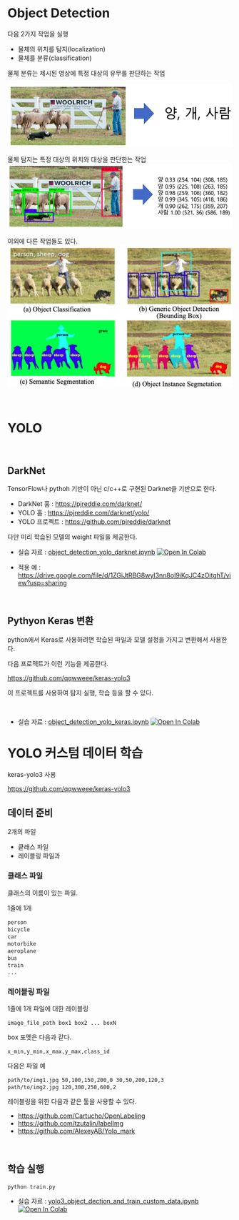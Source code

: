 # Object Detection

다음 2가지 작업을 실행

- 물체의 위치를 탐지(localization)
- 물체를 분류(classification)

물체 분류는 제시된 영상에 특정 대상의 유무를 판단하는 작업

![분류예](object_detection1.png)

물체 탐지는 특정 대상의 위치와 대상을 판단한는 작업
![믈체탐지예](object_detection2.png)

이외에 다른 작업들도 있다.
![이외 작업들](object_detection3.png)

<br>


# YOLO

<br>


## DarkNet

TensorFlow나 pythoh 기반이 아닌 c/c++로 구현된 Darknet을 기반으로 한다.

- DarkNet 홈 : https://pjreddie.com/darknet/
- YOLO 홈 : https://pjreddie.com/darknet/yolo/
- YOLO 프로젝트 : https://github.com/pjreddie/darknet

다만 미리 학습된 모델의 weight 파일을 제공한다.


- 실습 자료 : [object_detection_yolo_darknet.ipynb](object_detection_yolo_darknet.ipynb)  [![Open In Colab](https://colab.research.google.com/assets/colab-badge.svg)](https://colab.research.google.com/github/dhrim/wiset_2020_06/blob/master/material/deep_learning/object_detection_yolo_darknet.ipynb)

- 적용 예 : https://drive.google.com/file/d/1ZGiJtRBG8wyI3nn8oI9iKqJC4zOitghT/view?usp=sharing

<br>


## Pythyon Keras 변환

python에서 Keras로 사용하려면 학습된 파일과 모델 설정을 가지고 변환해서 사용한다.

다음 프로젝트가 이런 기능을 제공한다.

https://github.com/qqwweee/keras-yolo3

이 프로젝트를 사용하여 탐지 실행, 학습 등을 할 수 있다.

<br>

- 실습 자료 : [object_detection_yolo_keras.ipynb](object_detection_yolo_keras.ipynb)   [![Open In Colab](https://colab.research.google.com/assets/colab-badge.svg)](https://colab.research.google.com/github/dhrim/wiset_2020_06/blob/master/material/deep_learning/object_detection_yolo_keras.ipynb)


# YOLO 커스텀 데이터 학습

keras-yolo3 사용

https://github.com/qqwweee/keras-yolo3


## 데이터 준비

2개의 파일
- 킅래스 파일
- 레이블링 파일과

### 클래스 파일
클래스의 이름이 있는 파일.

1줄에 1개

```
person
bicycle
car
motorbike
aeroplane
bus
train
...
```

### 레이블링 파일
1줄에 1개 파일에 대한 레이블링
```
image_file_path box1 box2 ... boxN
```

box 포멧은 다음과 같다.
```
x_min,y_min,x_max,y_max,class_id
```

다음은 파일 예
```
path/to/img1.jpg 50,100,150,200,0 30,50,200,120,3
path/to/img2.jpg 120,300,250,600,2
```

레이블링을 위한 다음과 같은 툴을 사용할 수 있다.
- https://github.com/Cartucho/OpenLabeling
- https://github.com/tzutalin/labelImg
- https://github.com/AlexeyAB/Yolo_mark

<br>


## 학습 실행

```
python train.py
```

- 실습 자료 : [yolo3_object_dection_and_train_custom_data.ipynb](yolo3_object_dection_and_train_custom_data.ipynb)   [![Open In Colab](https://colab.research.google.com/assets/colab-badge.svg)](https://colab.research.google.com/github/dhrim/wiset_2020_06/blob/master/material/deep_learning/yolo3_object_dection_and_train_custom_data.ipynb)
